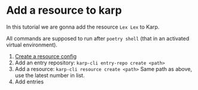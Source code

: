 # Add a resource to karp

In this tutorial we are gonna add the resource `Lex Lex` to Karp.

All commands are supposed to run after `poetry shell` (that in an activated virtual environment).

1. [Create a resource config](create-resource-config.md)
2. Add an entry repository: `karp-cli entry-repo create <path>`
3. Add a resource: `karp-cli resource create <path>`
    Same path as above, use the latest number in list.
4. Add entries 
